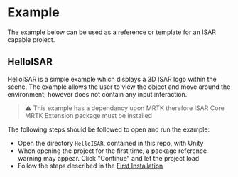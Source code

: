 # Example

The example below can be used as a reference or template for an ISAR capable project. 

## HelloISAR

HelloISAR is a simple example which displays a 3D ISAR logo within the scene. The example allows the user to view the object and move around the environment; however does not contain any input interaction.

> :warning: This example has a dependancy upon MRTK therefore ISAR Core MRTK Extension package must be installed

The following steps should be followed to open and run the example:
- Open the directory `HelloISAR`, contained in this repo, with Unity
- When opening the project for the first time, a package reference warning may appear. Click "Continue" and let the project load
- Follow the steps described in the [First Installation](./mrtkextension.md#first-installation)